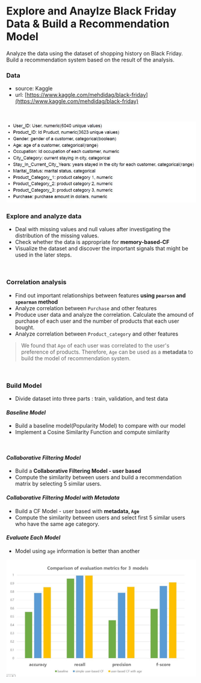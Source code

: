 # Explore and Anaylze Black Friday Data & Build a Recommendation Model

Analyze the data using the dataset of shopping history on Black Friday. Build a recommendation system based on the result of the analysis.

### Data
- source: Kaggle
- url: [https://www.kaggle.com/mehdidag/black-friday](https://www.kaggle.com/mehdidag/black-friday)
<br>

![columns](columns.JPG)
<br>


### Explore and analyze data
- Deal with missing values and null values after investigating the distribution of the missing values.
- Check whether the data is appropriate for <b>memory-based-CF</b>
- Visualize the dataset and discover the important signals that might be used in the later steps.


<br>

### Correlation analysis
- Find out important relationships between features <b>using `pearson` and `spearman` method</b>
- Analyze correlation between `Purchase` and other features 
- Produce user data and analyze the correlation. Calculate the amound of purchase of each user and the number of products that each user bought.
- Analyze correlation between `Product_category` and other features

> We found that `Age` of each user was correlated to the user's preference of products. Therefore, `Age` can be used as a <b>metadata</b> to build the model of recommendation system. 


<br>

### Build Model
- Divide dataset into three parts : train, validation, and test data
#### <i>Baseline Model</i>
- Build a baseline model(Popularity Model) to compare with our model
- Implement a Cosine Similarity Function and compute similarity
<br>

#### <i>Collaborative Filtering Model</i>
- Build a <b>Collaborative Filtering Model - user based</b>
- Compute the similarity between users and build a recommendation matrix by selecting 5 similar users.

#### <i>Collaborative Filtering Model with Metadata</i>
- Build a CF Model - user based with <b>metadata, `Age`</b>
- Compute the similarity between users and select first 5 similar users who have the same age category.


#### <i>Evaluate Each Model</i>
- Model using `age` information is better than another

![evaluations](evaluations.JPG)